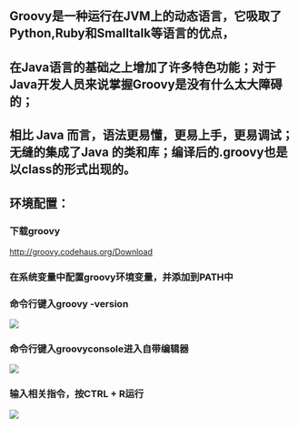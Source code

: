 ## Groovy是一种运行在JVM上的动态语言，它吸取了Python,Ruby和Smalltalk等语言的优点，
## 在Java语言的基础之上增加了许多特色功能；对于Java开发人员来说掌握Groovy是没有什么太大障碍的；
## 相比 Java 而言，语法更易懂，更易上手，更易调试；无缝的集成了Java 的类和库；编译后的.groovy也是以class的形式出现的。
## 环境配置：
### 下载groovy
http://groovy.codehaus.org/Download
### 在系统变量中配置groovy环境变量，并添加到PATH中
### 命令行键入groovy -version
![](https://github.com/gaoynui/AndroidTV-learning/blob/master/pics/groovy%E7%89%88%E6%9C%AC.PNG?raw=true)
### 命令行键入groovyconsole进入自带编辑器
![](https://github.com/gaoynui/AndroidTV-learning/blob/master/pics/groovyconsole.PNG?raw=true)
### 输入相关指令，按CTRL + R运行
![](https://github.com/gaoynui/AndroidTV-learning/blob/master/pics/groovyconsole%E7%BC%96%E8%BE%91%E7%A4%BA%E4%BE%8B.PNG?raw=true)
